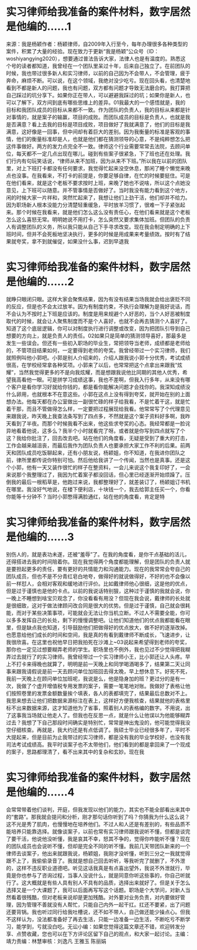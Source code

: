 # 实习律师给我准备的案件材料，数字居然是他编的……1

来源：我是杨颖作者：杨颖律师，自2009年入行至今，每年办理很多各种类型的案件，积累了大量的经验。现在致力于更新“我是杨颖”公众号（ID：woshiyangying2020），想要通过普法告诉大家，法律人也是有温度的。熟悉这个号的读者都知道，我曾经在一个团队里呆过十年，后来自己独立了。在前团队的时候，我也带过很多新人和实习律师，以前的自己因为不会带人，不会管理，疲于奔命，麻烦不断。可以说，在这个领域，我绝对没少吃亏。现在回头看，也清楚地看到不都是新人的问题，我也有问题，双方都有问题才导致无法磨合的。我打算把自己踩过的坑分享下。如果你正在带人，可以避避我踩过的坑；如果你是新人，也可以了解下，双方间到底有哪些思维上的差异。01我最大的一个感悟就是，我的目标和我团队成员的目标从来都不一致。作为团队的负责人，我的目标从来都是针对事情的，就是案子的输赢，项目的成败。而团队成员的目标是负责人，也就是我是否满意？看上去我的目标是项目成败，项目做好了我就满意了，他们的目标是我满意，这好像是一回事，但中间却有着巨大的差别。因为我衡量的标准是客观的事情，他们的衡量标准却是人，也就是他们都在猜测领导的心意，不是纯粹想怎么把这件事做好。两方的发力点完全不一致。律师这个行业需要常常去法院，去顾问单位，每天都不一定几点出现在哪儿。碰到有些案子很紧急，下了班也还在处理。我们行内有句玩笑话说，“律师从来不加班，因为从来不下班。”所以我在以前的团队里，对上下班打卡都没有任何要求，我觉得忙起来没空休息，那闲了睡个懒觉来晚点也没事。在我看来，不打卡的前提是，你要足够自律，在忙的时候要挺住。可是在他们看来，就是这个老板不要求按时上班，来晚了她也不说啥，所以这个点她没意见，上下班可以随意。并不管事情是否做好了。当时我没有能力看到这个地方，闲的时候大家一片祥和，突然忙起来了，我想让他们上劲干活，他们却并不给力。因为职场新人根本没能力分清楚轻重缓急，平时放羊习惯了，很难一下子紧张起来。那个时候在我看来，就是他们怎么这么没有责任心，在他们看来就是这个老板怎么这么喜怒无常。明明她说不用打卡，怎么突然又要求集体加班。但团队的负责人有调整团队的义务，所以我只能从自己下手寻求改变。现在我会制定明确的上下班时间，但并不会死板地坚决执行，更多的时候是用成果来考量绩效。按时有了结果就夸奖，拿不到就催促，如果没什么事，迟到早退我

# 实习律师给我准备的案件材料，数字居然是他编的……2

就睁只眼闭只眼。这样大家会聚焦结果，因为有没有结果当场我就会给出褒贬不同的反应，但是也不会太过放羊。因为有制度约束，不执行会理解为是我好说话，而不会认为不按时上下班是应该的。制度是用来规避个人好恶的，当个人好恶被制度取代的时候，就会让人聚焦制度而不是个人喜好，也就不会再去猜测个人喜好了。知道了这个底层逻辑，你可以对制度执行进行调整或改变，因为把团队引导到自己想要的方向上，就是负责人的责任。02如果只是简单的猜测领导喜好，那最多是发生一些误会。但还有一些初入职场的毕业生，常把领导当老师，成绩都是老师给的，不管项目结果如何，一定要得到老师的夸奖。我曾经带过一个实习律师，我们就照例叫他小郭吧。小郭是别人介绍来的，介绍人跟我说小郭十分优秀，考试成绩很高，在学校经常拿各种奖项。小郭来了以后，也常常把这个点拿出来跟我“炫耀”，当然我觉得更多的不是向我炫耀，而是想跟我说他比同期的其他人优秀，希望我高看他一眼。可是拼学习成绩这事，我也不差啊，但我入行多年，从来没有哪个客户是看你学习好就给你钱的，都是看你能解决问题才会找你的。我深知成绩没什么卵用，也就根本不在意这些。小郭在这点上没有得到夸奖，就开始在别的上面想办法。他每天都在办公室做出一副很忙碌的样子给我看，不是忙着干这，就是忙着干那，而且不管做得怎么样，一定要把过程展现给我看。他常常写了个代理意见来跟我说，昨天晚上我查法条写到了四点多，不然就是这个案子资料好多啊，我昨天看到了半夜。而那个时候我看不出来，他这些求夸奖的心态。我经常都是一脸诧异地看着他说，这多么？我半个小时就看完了呀。或者就是你写到四点就写了个这？我给你批注了，回去改去吧。站在他们的角度看，无疑是受到了重大的打击，工作会越来越沮丧，而最后我作为团队负责人也要承担大家工作不利的后果。前两天和团队成员吃饭聊起来，还有小朋友说，杨颖姐，你不知道，在我进你团队之前，律所里都传说你特别可怕。然后他给我讲了一个传闻，当然也是真事。还是这个小郭，他有一天又装作很忙的样子在整资料，一会儿来说这个我复印好了，一会来说那个我整理过了，我因为忙着案子都没回话，但心里已经逐渐开始烦躁了。压倒我的最后一根稻草是，他跑过来说，我都整理好了，就差装订了，杨颖姐订书机在哪里。我没好气地说，在楼下便利店，十块钱一个，我去给郭主任买一个，你看你能等十分钟不？当时小郭憋得满脸通红，站在他的角度看，肯定是特

# 实习律师给我准备的案件材料，数字居然是他编的……3

别伤人的，就是表功未遂，还被“羞辱”了。在我的角度看，是你干点基础的活儿，还得搭进去我的时间陪着你。现在我觉得两个角度都能理解，但是团队的负责人就是要担起更多的责任，要有更好的共情能力和沟通能力。现在的我常常会夸自己的团队成员，但也不是不分青红皂白地夸，做得好的就说做得好，不好的也不会像以前一样怼人，会相对客观和缓地进行评价。比如戴律师他心很细，这是他的优点，但是过于谨慎也是他的卡点。以前的我说话特别狠，这种过于谨慎的我就会说，你一晚上不睡想到啥宝贝观念了，你没看看有用没？但现在我会说，戴律师的长处就是很细致，这对于做法律顾问改合同是很大的优势。但是过于谨慎，自己就会很耗能，而对于某些决策事项，可能就会无法让你当机立断。不过人不需要全能，你可以多多发挥自己的长处，剩下的慢慢调整吧。让他们知道他们的优点我都能看在眼里，但是缺点我也知道，引导鼓励他们把做得好的优点放大，做不好的逐渐改掉。也愿意给他们成长的时间和空间，我是真的有看到戴律师不断成长，飞速进步，让我很欣喜。在这里也祝他早日把我拍死在沙滩上~03说起来希望得到老师的夸奖，那你也一定见过想要糊弄老师的学生。职场里也不例外，我也见过不少觉得把我糊弄过去就行了的实习律师。我曾经带过一个实习律师小王，比小郭还让人头疼。早上不打卡来得晚也就算了，明明是前一天晚上和同学喝酒喝多了，结果第二天让同事来跟我请假说是前一天去顾问单位加班回去得太晚，早上想休息下。好死不死，我前一天晚上在顾问单位加班呢，我说是么，他是隐身加的班？更过分的是有一次，我做了个虚开增值税专用发票的案子，需要一笔笔地对账。我做好了表格让他们按照卷里的发票金额数量挨个填表，各人的表都填完了，结果最后总数对不上。我思来想去让他们把数据来源标注在表上，这样好方便我核查，结果就他的表格里标不出来数据来源，这才知道他为了省事，照着别人的表格编的数字。不用说，出了这事我当场就让他走人了。但我也在反思一点，就是什么让他误以为他能够糊弄过去？我想了下自己那段时间确实是特别忙，常常是神出鬼没的，他可能觉得我没空仔细核查。再就是，我大约还是有点低调了。我硕士毕业已经很多年了，平时不大提起来，但是目前为止我带过的实习律师，都是没有我的毕业学校好，也没有我司法考试成绩高。我平时谈案子也不太带他们，他们看到的都是拿回来了一个现成的案子，思路都理清了，看不出来其中的复杂和玄妙。现在我

# 实习律师给我准备的案件材料，数字居然是他编的……4

会常常带着他们谈判，开庭，但我发现以他们的能力，其实也不能全部看出来其中的“套路”。那我就会提问和分析，刚才那句话你听到了吗？你猜我为什么这么说？这不光是秀了肌肉，也慢慢地在培养他们。不过人和人还是有差别的，有些品质不能培养只能靠选择。就像谈案子，以前也常有实习律师跟我说听不懂，但都是谈完了要干活，他说他没听懂，我是哀其不幸，怒其不争的，觉得你咋能听不懂？现在的团队成员也会说听不懂，但却是完全不同的听不懂。我前几天带团队新来的一个律师去谈案子，他出来就跟我说，杨颖姐，我刚才没听懂，听到三分之一我就觉得跟不上了，我偷偷录音了。我就是想自己回去听听，等我听完了就删了，不外泄的，这样不违反职业道德吧。听见这话我真是有点喜出望外，我说不外泄就行，毕竟是你也参与了咨询过程，当事人没说什么，就是同意你听这些事的，你自己听就行了。这大概就是有些人具有别人不具有的品质，选择出来就好了。但是关于怎么选择又是一个大课题了，我可以后面再写写这个话题。职场是个大学问，对新人当然看着很残酷，但对老板来说却是更加残酷。对外要对业务负责，对内要做好管理，因为管理不善就没有人帮忙，只能自己内外一起干扛。扛还不要紧，出了问题还要背锅。我也听过同行给我吐槽说，还不如不带人，自己做还能少操点心。但我不这样认为，没法都准备好了再去生活，只能一边准备一边生活，不断吃亏不断学习，能学到，亏就没白吃。无讼小编：如果您觉得这篇文章还不错，欢迎转发分享、点赞收藏，您也可以在下方评论区留下自己的观点，和大家一起讨论。主编：靖力责编：林慧审核：刘逸凡 王雅玉 陈丽娟 

